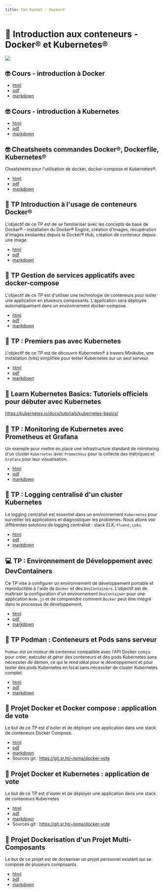 ```yaml
---
title: Tom Avenel - Docker®
---
```


# 🐳 Introduction aux conteneurs - Docker® et Kubernetes® 

![](/resources/images/cover/conteneurs-devops.jpg)

## 🤓 Cours - introduction à Docker

- [html](/cours/docker/docker-cours.html)
- [pdf](/cours/docker/docker-cours.pdf)
- [markdown](/cours/docker/docker-cours.md)

## 🤓 Cours - introduction à Kubernetes

- [html](/cours/docker/kubernetes-cours.html)
- [pdf](/cours/docker/kubernetes-cours.pdf)
- [markdown](/cours/docker/kubernetes-cours.md)

## 🤓 Cheatsheets commandes Docker®, Dockerfile, Kubernetes®

Cheatsheets pour l'utilisation de docker, docker-compose et Kubernetes®.

- [html](/cours/docker/docker-cheatsheets.html)
- [pdf](/cours/docker/docker-cheatsheets.pdf)
- [markdown](/cours/docker/docker-cheatsheets.md)

##   TP Introduction à l'usage de conteneurs Docker®

L'objectif de ce TP est de se familiariser avec les concepts de base de Docker® - installation du Docker® Engine, création d'images, récupération d'images existantes depuis le Docker® Hub, création de conteneur depuis une image.

- [html](/cours/docker/tp_docker.html)
- [pdf](/cours/docker/tp_docker.pdf)
- [markdown](/cours/docker/tp_docker.md)

##   TP Gestion de services applicatifs avec docker-compose

L'objectif de ce TP est d'utiliser une technologie de conteneurs pour isoler une application en plusieurs composants. L'application sera déployée automatiquement dans un environnement docker-compose.

- [html](/cours/docker/tp_docker-compose.html)
- [pdf](/cours/docker/tp_docker-compose.pdf)
- [markdown](/cours/docker/tp_docker-compose.md)

## 󱃾  TP : Premiers pas avec Kubernetes

L'objectif de ce TP est de découvrir Kubernetes® à travers Minikube, une installation (très) simplifiée pour tester Kubernetes sur un seul serveur.

- [html](/cours/docker/tp_k8s.html)
- [pdf](/cours/docker/tp_k8s.pdf)
- [markdown](/cours/docker/tp_k8s.md)

## 󱃾  Learn Kubernetes Basics: Tutoriels officiels pour débuter avec Kubernetes

<https://kubernetes.io/docs/tutorials/kubernetes-basics/>

## 󱃾  TP : Monitoring de Kubernetes avec Prometheus et Grafana

Un exemple pour mettre en place une infrastructure standard de monitoring d'un cluster `Kubernetes` avec `Prometheus` pour la collecte des métriques et `Grafana` pour leur visualisation.

- [html](/cours/docker/tp_prometheus_grafana_k8s.html)
- [pdf](/cours/docker/tp_prometheus_grafana_k8s.pdf)
- [markdown](/cours/docker/tp_prometheus_grafana_k8s.md)

## 󱃾  TP : Logging centralisé d'un cluster Kubernetes

Le logging centralisé est essentiel dans un environnement `Kubernetes` pour surveiller les applications et diagnostiquer les problèmes. Nous allons voir différentes solutions de logging centralisé : stack ELK, `Fluent`, `Loki`.

- [html](/cours/docker/tp_k8s_elk.html)
- [pdf](/cours/docker/tp_k8s_elk.pdf)
- [markdown](/cours/docker/tp_k8s_elk.md)

## 💻 TP : Environnement de Développement avec DevContainers

Ce TP vise à configurer un environnement de développement portable et reproductible à l'aide de `Docker` et des `DevContainers`. L’objectif est de maîtriser la configuration d'un environnement `DevContainer` pour une application `Node.js` et de comprendre comment `Docker` peut être intégré dans le processus de développement.

- [html](/cours/docker/tp_devcontainer.html)
- [pdf](/cours/docker/tp_devcontainer.pdf)
- [markdown](/cours/docker/tp_devcontainer.md)

## 🚢 TP Podman : Conteneurs et Pods sans serveur

`Podman` est un moteur de conteneur compatible avec l'API Docker conçu pour créer, exécuter et gérer des conteneurs et des pods Kubernetes sans nécessiter de démon, ce qui le rend idéal pour le développement et pour tester des pods Kubernetes en local sans nécessiter de cluster Kubernetes complet.

- [html](/cours/docker/tp_podman.html)
- [pdf](/cours/docker/tp_podman.pdf)
- [markdown](/cours/docker/tp_podman.md)

## 📌 Projet Docker et Docker compose : application de vote

Le but de ce TP est d'isoler et de déployer une application dans une stack de conteneurs Docker Compose.

- [html](/cours/docker/projet_note_docker.html)
- [pdf](/cours/docker/projet_note_docker.pdf)
- [markdown](/cours/docker/projet_note_docker.md)
- Sources git : <https://git.sr.ht/~toma/docker-vote>

## 📌 Projet Docker et Kubernetes : application de vote

Le but de ce TP est d'isoler et de déployer une application dans une stack de conteneurs Kubernetes

- [html](/cours/docker/projet_vote_k8s.html)
- [pdf](/cours/docker/projet_vote_k8s.pdf)
- [markdown](/cours/docker/projet_vote_k8s.md)
- Sources git : <https://git.sr.ht/~toma/docker-vote>

## 📌 Projet Dockerisation d'un Projet Multi-Composants

Le but de ce projet est de dockeriser un projet personnel existant qui se compose de plusieurs composants. 

- [html](/cours/docker/projet_docker_dev.html)
- [pdf](/cours/docker/projet_docker_dev.pdf)
- [markdown](/cours/docker/projet_docker_dev.md)

